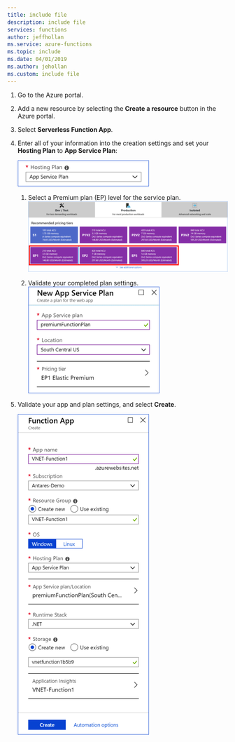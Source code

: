 ```yaml
---
title: include file
description: include file
services: functions
author: jeffhollan
ms.service: azure-functions
ms.topic: include
ms.date: 04/01/2019
ms.author: jehollan
ms.custom: include file
---
```



1. Go to the Azure portal.
2. Add a new resource by selecting the **Create a resource** button in the Azure portal.
3. Select **Serverless Function App**.
4. Enter all of your information into the creation settings and set your **Hosting Plan** to **App Service Plan**:
    
    ![Create function app plan](./media/functions-premium-create/create-function-app-plan.png)  

    1. Select a Premium plan (EP) level for the service plan. 
        ![Select premium plan](./media/functions-premium-create/hosting-plan.png)  

    1. Validate your completed plan settings.  
        ![Finished app service plan](./media/functions-premium-create/create-app-service-plan.png)  
    
1. Validate your app and plan settings, and select **Create**.

    ![Finished app service plan](./media/functions-premium-create/create-function-app.png)  
